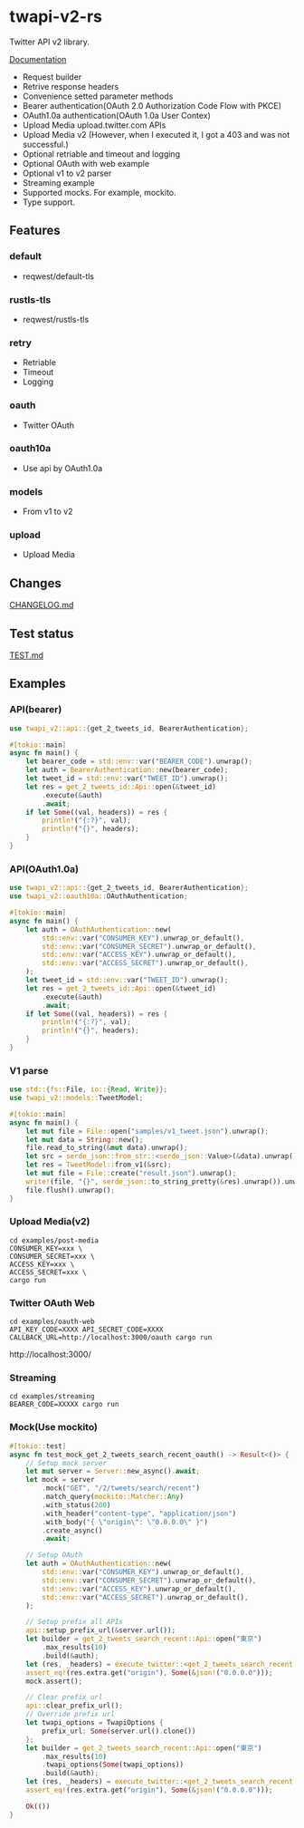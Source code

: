 # twapi-v2-rs

Twitter API v2 library.

[Documentation](https://docs.rs/twapi-v2)

- Request builder
- Retrive response headers
- Convenience setted parameter methods
- Bearer authentication(OAuth 2.0 Authorization Code Flow with PKCE)
- OAuth1.0a authentication(OAuth 1.0a User Contex)
- Upload Media upload.twitter.com APIs
- Upload Media v2 (However, when I executed it, I got a 403 and was not successful.)
- Optional retriable and timeout and logging
- Optional OAuth with web example
- Optional v1 to v2 parser
- Streaming example
- Supported mocks. For example, mockito.
- Type support.

## Features
### default
- reqwest/default-tls

### rustls-tls
- reqwest/rustls-tls

### retry
- Retriable
- Timeout
- Logging

### oauth
- Twitter OAuth

### oauth10a
- Use api by OAuth1.0a

### models
- From v1 to v2

### upload
- Upload Media

## Changes
[CHANGELOG.md](https://github.com/aoyagikouhei/twapi-v2-rs/blob/main/CHANGELOG.md)

## Test status
[TEST.md](https://github.com/aoyagikouhei/twapi-v2-rs/blob/main/TEST.md)

## Examples

### API(bearer)
```rust
use twapi_v2::api::{get_2_tweets_id, BearerAuthentication};

#[tokio::main]
async fn main() {
    let bearer_code = std::env::var("BEARER_CODE").unwrap();
    let auth = BearerAuthentication::new(bearer_code);
    let tweet_id = std::env::var("TWEET_ID").unwrap();
    let res = get_2_tweets_id::Api::open(&tweet_id)
        .execute(&auth)
        .await;
    if let Some((val, headers)) = res {
        println!("{:?}", val);
        println!("{}", headers);
    }
}
```

### API(OAuth1.0a)
```rust
use twapi_v2::api::{get_2_tweets_id, BearerAuthentication};
use twapi_v2::oauth10a::OAuthAuthentication;

#[tokio::main]
async fn main() {
    let auth = OAuthAuthentication::new(
        std::env::var("CONSUMER_KEY").unwrap_or_default(),
        std::env::var("CONSUMER_SECRET").unwrap_or_default(),
        std::env::var("ACCESS_KEY").unwrap_or_default(),
        std::env::var("ACCESS_SECRET").unwrap_or_default(),
    );
    let tweet_id = std::env::var("TWEET_ID").unwrap();
    let res = get_2_tweets_id::Api::open(&tweet_id)
        .execute(&auth)
        .await;
    if let Some((val, headers)) = res {
        println!("{:?}", val);
        println!("{}", headers);
    }
}
```

### V1 parse
```rust
use std::{fs::File, io::{Read, Write}};
use twapi_v2::models::TweetModel;

#[tokio::main]
async fn main() {
    let mut file = File::open("samples/v1_tweet.json").unwrap();
    let mut data = String::new();
    file.read_to_string(&mut data).unwrap();
    let src = serde_json::from_str::<serde_json::Value>(&data).unwrap();
    let res = TweetModel::from_v1(&src);
    let mut file = File::create("result.json").unwrap();
    write!(file, "{}", serde_json::to_string_pretty(&res).unwrap()).unwrap();
    file.flush().unwrap();
}
```

### Upload Media(v2)
```
cd examples/post-media
CONSUMER_KEY=xxx \
CONSUMER_SECRET=xxx \
ACCESS_KEY=xxx \
ACCESS_SECRET=xxx \
cargo run
```

### Twitter OAuth Web
```
cd examples/oauth-web
API_KEY_CODE=XXXX API_SECRET_CODE=XXXX CALLBACK_URL=http://localhost:3000/oauth cargo run
```
http://localhost:3000/

### Streaming
```
cd examples/streaming
BEARER_CODE=XXXXX cargo run
```

### Mock(Use mockito)
```rust
#[tokio::test]
async fn test_mock_get_2_tweets_search_recent_oauth() -> Result<()> {
    // Setup mock server
    let mut server = Server::new_async().await;
    let mock = server
        .mock("GET", "/2/tweets/search/recent")
        .match_query(mockito::Matcher::Any)
        .with_status(200)
        .with_header("content-type", "application/json")
        .with_body("{ \"origin\": \"0.0.0.0\" }")
        .create_async()
        .await;

    // Setup OAuth
    let auth = OAuthAuthentication::new(
        std::env::var("CONSUMER_KEY").unwrap_or_default(),
        std::env::var("CONSUMER_SECRET").unwrap_or_default(),
        std::env::var("ACCESS_KEY").unwrap_or_default(),
        std::env::var("ACCESS_SECRET").unwrap_or_default(),
    );

    // Setup prefix all APIs
    api::setup_prefix_url(&server.url());
    let builder = get_2_tweets_search_recent::Api::open("東京")
        .max_results(10)
        .build(&auth);
    let (res, _headers) = execute_twitter::<get_2_tweets_search_recent::Response>(builder).await?;
    assert_eq!(res.extra.get("origin"), Some(&json!("0.0.0.0")));
    mock.assert();

    // Clear prefix url
    api::clear_prefix_url();
    // Override prefix url
    let twapi_options = TwapiOptions {
        prefix_url: Some(server.url().clone())
    };
    let builder = get_2_tweets_search_recent::Api::open("東京")
        .max_results(10)
        .twapi_options(Some(twapi_options))
        .build(&auth);
    let (res, _headers) = execute_twitter::<get_2_tweets_search_recent::Response>(builder).await?;
    assert_eq!(res.extra.get("origin"), Some(&json!("0.0.0.0")));

    Ok(())
}
```